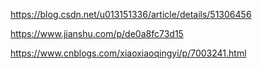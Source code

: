 https://blog.csdn.net/u013151336/article/details/51306456

https://www.jianshu.com/p/de0a8fc73d15

https://www.cnblogs.com/xiaoxiaoqingyi/p/7003241.html